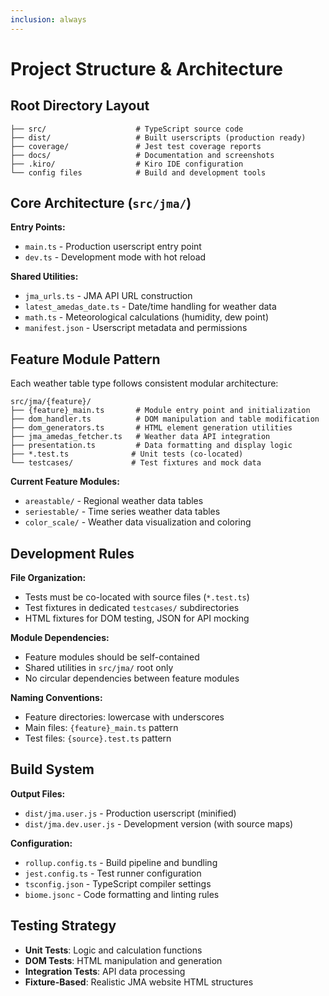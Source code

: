 ```yaml
---
inclusion: always
---
```


# Project Structure & Architecture

## Root Directory Layout

```text
├── src/                    # TypeScript source code
├── dist/                   # Built userscripts (production ready)
├── coverage/               # Jest test coverage reports
├── docs/                   # Documentation and screenshots
├── .kiro/                  # Kiro IDE configuration
└── config files            # Build and development tools
```

## Core Architecture (`src/jma/`)

**Entry Points:**

- `main.ts` - Production userscript entry point
- `dev.ts` - Development mode with hot reload

**Shared Utilities:**

- `jma_urls.ts` - JMA API URL construction
- `latest_amedas_date.ts` - Date/time handling for weather data
- `math.ts` - Meteorological calculations (humidity, dew point)
- `manifest.json` - Userscript metadata and permissions

## Feature Module Pattern

Each weather table type follows consistent modular architecture:

```text
src/jma/{feature}/
├── {feature}_main.ts       # Module entry point and initialization
├── dom_handler.ts          # DOM manipulation and table modification
├── dom_generators.ts       # HTML element generation utilities
├── jma_amedas_fetcher.ts   # Weather data API integration
├── presentation.ts         # Data formatting and display logic
├── *.test.ts              # Unit tests (co-located)
└── testcases/             # Test fixtures and mock data
```

**Current Feature Modules:**

- `areastable/` - Regional weather data tables
- `seriestable/` - Time series weather data tables
- `color_scale/` - Weather data visualization and coloring

## Development Rules

**File Organization:**

- Tests must be co-located with source files (`*.test.ts`)
- Test fixtures in dedicated `testcases/` subdirectories
- HTML fixtures for DOM testing, JSON for API mocking

**Module Dependencies:**

- Feature modules should be self-contained
- Shared utilities in `src/jma/` root only
- No circular dependencies between feature modules

**Naming Conventions:**

- Feature directories: lowercase with underscores
- Main files: `{feature}_main.ts` pattern
- Test files: `{source}.test.ts` pattern

## Build System

**Output Files:**

- `dist/jma.user.js` - Production userscript (minified)
- `dist/jma.dev.user.js` - Development version (with source maps)

**Configuration:**

- `rollup.config.ts` - Build pipeline and bundling
- `jest.config.ts` - Test runner configuration
- `tsconfig.json` - TypeScript compiler settings
- `biome.jsonc` - Code formatting and linting rules

## Testing Strategy

- **Unit Tests**: Logic and calculation functions
- **DOM Tests**: HTML manipulation and generation
- **Integration Tests**: API data processing
- **Fixture-Based**: Realistic JMA website HTML structures
